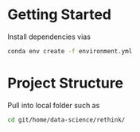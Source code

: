 # Getting Started

Install dependencies vias
```sh
conda env create -f environment.yml
```

# Project Structure

Pull into local folder such as
```sh
cd git/home/data-science/rethink/
```